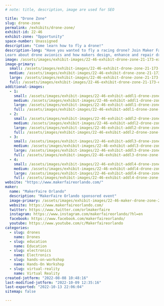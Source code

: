 ```yaml
---
# note: title, description, image are used for SEO

title: "Drone Zone"
slug: drone-zone
permalink: /exhibits/drone-zone/
exhibit-id: 22-46
exhibit-zone: "Opportunity"
space-number: Unassigned
description: "Come learn how to fly a drone!"
description-long: "Have you wanted to fly a racing drone? Join Maker Faire Orlando and BetaFPV and learn to fly an FPV drone. An FPV or first person view drone has a camera mounted at the front of the drone. With this camera and a pair VR like goggles and a flight controller, you can experience flight like you&#039;re in the drone.
Learn about drone avionics and how makers design, enhance and repair drones"
image: /assets/images/exhibit-images/22-46-exhibit-drone-zone-21-173-exhibit-drone-zone-43-pxl-20211014-011949091-3-9502-large-large.jpg
image-primary: 
  small: /assets/images/exhibit-images/22-46-exhibit-drone-zone-21-173-exhibit-drone-zone-43-pxl-20211014-011949091-3-9502-large-small.jpg
  medium: /assets/images/exhibit-images/22-46-exhibit-drone-zone-21-173-exhibit-drone-zone-43-pxl-20211014-011949091-3-9502-large-medium.jpg
  large: /assets/images/exhibit-images/22-46-exhibit-drone-zone-21-173-exhibit-drone-zone-43-pxl-20211014-011949091-3-9502-large-large.jpg
  full: /assets/images/exhibit-images/22-46-exhibit-drone-zone-21-173-exhibit-drone-zone-43-pxl-20211014-011949091-3-9502-large-full.jpg
additional-images: 
  - 1:
    small: /assets/images/exhibit-images/22-46-exhibit-addl1-drone-zone-51702266147-86d975b73f-c-small.jpg
    medium: /assets/images/exhibit-images/22-46-exhibit-addl1-drone-zone-51702266147-86d975b73f-c-medium.jpg
    large: /assets/images/exhibit-images/22-46-exhibit-addl1-drone-zone-51702266147-86d975b73f-c-large.jpg
    full: /assets/images/exhibit-images/22-46-exhibit-addl1-drone-zone-51702266147-86d975b73f-c-full.jpg
  - 2:
    small: /assets/images/exhibit-images/22-46-exhibit-addl2-drone-zone-51703344518-e6c4d430af-c-small.jpg
    medium: /assets/images/exhibit-images/22-46-exhibit-addl2-drone-zone-51703344518-e6c4d430af-c-medium.jpg
    large: /assets/images/exhibit-images/22-46-exhibit-addl2-drone-zone-51703344518-e6c4d430af-c-large.jpg
    full: /assets/images/exhibit-images/22-46-exhibit-addl2-drone-zone-51703344518-e6c4d430af-c-full.jpg
  - 3:
    small: /assets/images/exhibit-images/22-46-exhibit-addl3-drone-zone-51703712809-95683853c4-c-small.jpg
    medium: /assets/images/exhibit-images/22-46-exhibit-addl3-drone-zone-51703712809-95683853c4-c-medium.jpg
    large: /assets/images/exhibit-images/22-46-exhibit-addl3-drone-zone-51703712809-95683853c4-c-large.jpg
    full: /assets/images/exhibit-images/22-46-exhibit-addl3-drone-zone-51703712809-95683853c4-c-full.jpg
  - 4:
    small: /assets/images/exhibit-images/22-46-exhibit-addl4-drone-zone-51703736384-b5283685ef-c-small.jpg
    medium: /assets/images/exhibit-images/22-46-exhibit-addl4-drone-zone-51703736384-b5283685ef-c-medium.jpg
    large: /assets/images/exhibit-images/22-46-exhibit-addl4-drone-zone-51703736384-b5283685ef-c-large.jpg
    full: /assets/images/exhibit-images/22-46-exhibit-addl4-drone-zone-51703736384-b5283685ef-c-full.jpg
website: "https://www.makerfaireorlando.com/"
maker: 
  name: "MakerFaire Orlando"
  description: "MakerFaire Orlando sponsored event"
  image-primary: /assets/images/exhibit-images/22-46-maker-drone-zone-21-173-exhibit-addl1-drone-zone-dronezone-logo-large-medium.jpg
  website: https://www.makerfaireorlando.com/
  twitter: https://www.twitter.com/orlmakerfaire
  instagram: https://www.instagram.com/makerfaireorlando/?hl=en
  facebook: https://www.facebook.com/makerfaireorlando/
  youtube: https://www.youtube.com/c/Makerfaireorlando
categories: 
  - slug: drones
    name: Drones
  - slug: education
    name: Education
  - slug: electronics
    name: Electronics
  - slug: hands-on-workshop
    name: Hands-On Workshop
  - slug: virtual-reality
    name: Virtual Reality
created-jotform: "2022-08-08 10:48:16"
last-modified-jotform: "2022-10-09 12:35:16"
last-exported: "2022-10-13 22:06:04"
sitemap: false

---
```

